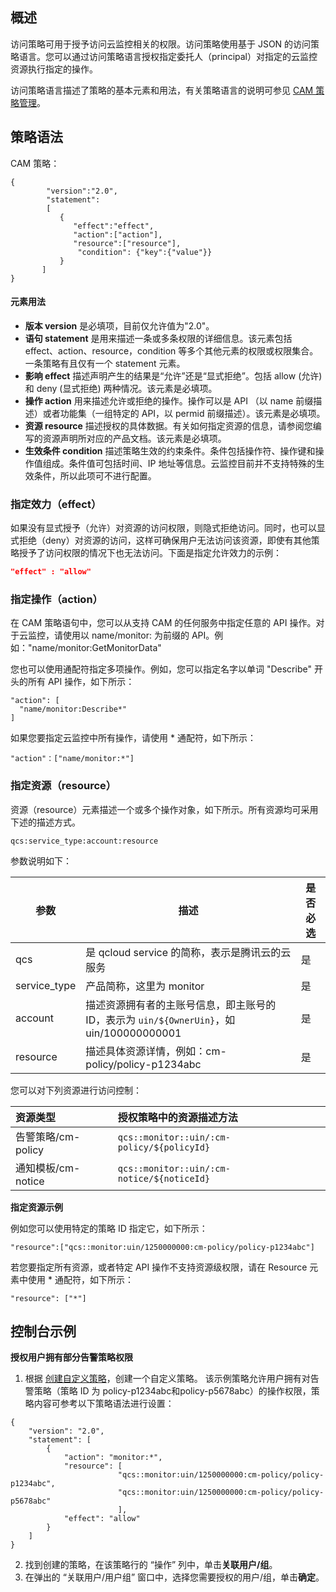 ## 概述

访问策略可用于授予访问云监控相关的权限。访问策略使用基于 JSON 的访问策略语言。您可以通过访问策略语言授权指定委托人（principal）对指定的云监控资源执行指定的操作。

访问策略语言描述了策略的基本元素和用法，有关策略语言的说明可参见 [CAM 策略管理](https://cloud.tencent.com/document/product/598/10600)。

## 策略语法
CAM 策略：

```
{	 
        "version":"2.0", 
        "statement": 
        [ 
           { 
              "effect":"effect", 
              "action":["action"], 
              "resource":["resource"], 
               "condition": {"key":{"value"}} 
           } 
       ] 
} 

```

#### 元素用法
- **版本 version** 是必填项，目前仅允许值为"2.0"。
- **语句 statement** 是用来描述一条或多条权限的详细信息。该元素包括 effect、action、resource，condition 等多个其他元素的权限或权限集合。一条策略有且仅有一个 statement 元素。
 - **影响 effect** 描述声明产生的结果是“允许”还是“显式拒绝”。包括 allow (允许) 和 deny (显式拒绝) 两种情况。该元素是必填项。
 -  **操作 action** 用来描述允许或拒绝的操作。操作可以是 API （以 name 前缀描述）或者功能集（一组特定的 API，以 permid 前缀描述）。该元素是必填项。
 - **资源 resource** 描述授权的具体数据。有关如何指定资源的信息，请参阅您编写的资源声明所对应的产品文档。该元素是必填项。
 -  **生效条件 condition** 描述策略生效的约束条件。条件包括操作符、操作键和操作值组成。条件值可包括时间、IP 地址等信息。云监控目前并不支持特殊的生效条件，所以此项可不进行配置。



### 指定效力（effect）

如果没有显式授予（允许）对资源的访问权限，则隐式拒绝访问。同时，也可以显式拒绝（deny）对资源的访问，这样可确保用户无法访问该资源，即使有其他策略授予了访问权限的情况下也无法访问。下面是指定允许效力的示例：

```json
"effect" : "allow"
```

### 指定操作（action）

在 CAM 策略语句中，您可以从支持 CAM 的任何服务中指定任意的 API 操作。对于云监控，请使用以 name/monitor: 为前缀的 API。例如："name/monitor:GetMonitorData"

您也可以使用通配符指定多项操作。例如，您可以指定名字以单词 "Describe" 开头的所有 API 操作，如下所示：

```
"action": [
  "name/monitor:Describe*"
]
```

如果您要指定云监控中所有操作，请使用 * 通配符，如下所示：

```
"action"：["name/monitor:*"]

```

### 指定资源（resource）

资源（resource）元素描述一个或多个操作对象，如下所示。所有资源均可采用下述的描述方式。

```plaintext
qcs:service_type:account:resource
```

参数说明如下：

| 参数         | 描述                                                         | 是否必选 |
| ------------ | ------------------------------------------------------------ | -------- |
| qcs          | 是 qcloud service 的简称，表示是腾讯云的云服务               | 是       |
| service_type | 产品简称，这里为 monitor                                 | 是       |
| account      | 描述资源拥有者的主账号信息，即主账号的 ID，表示为 `uin/${OwnerUin}`，如 uin/100000000001 | 是       |
| resource     | 描述具体资源详情，例如：cm-policy/policy-p1234abc     | 是       |

您可以对下列资源进行访问控制：

| 资源类型           | 授权策略中的资源描述方法                   |
| :----------------- | :----------------------------------------- |
| 告警策略/cm-policy | `qcs::monitor::uin/:cm-policy/${policyId}` |
| 通知模板/cm-notice | `qcs::monitor::uin/:cm-notice/${noticeId}` |

**指定资源示例**

例如您可以使用特定的策略 ID 指定它，如下所示：

```
"resource":["qcs::monitor:uin/1250000000:cm-policy/policy-p1234abc"]
```


若您要指定所有资源，或者特定 API 操作不支持资源级权限，请在 Resource 元素中使用 * 通配符，如下所示：

```
"resource": ["*"]
```

## 控制台示例

**授权用户拥有部分告警策略权限**

1. 根据 [创建自定义策略](https://cloud.tencent.com/document/product/598/37739)，创建一个自定义策略。
该示例策略允许用户拥有对告警策略（策略 ID 为 policy-p1234abc和policy-p5678abc）的操作权限，策略内容可参考以下策略语法进行设置：

```
{
    "version": "2.0",
    "statement": [
        {
            "action": "monitor:*",
            "resource": [
                        "qcs::monitor:uin/1250000000:cm-policy/policy-p1234abc",
                        "qcs::monitor:uin/1250000000:cm-policy/policy-p5678abc"
                        ],
            "effect": "allow"
        }
    ]
}
```

2. 找到创建的策略，在该策略行的 “操作” 列中，单击**关联用户/组**。
3. 在弹出的 “关联用户/用户组” 窗口中，选择您需要授权的用户/组，单击**确定**。








